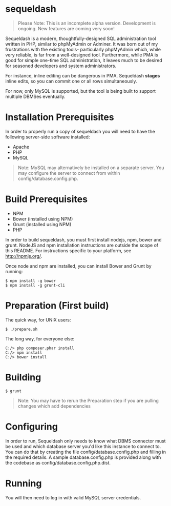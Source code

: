 sequeldash
==========

> Please Note: This is an incomplete alpha version. Development is ongoing. New features are coming very soon!

Sequeldash is a modern, thoughtfully-designed SQL administration tool written in PHP, similar to phpMyAdmin or Adminer. It was born out of my frustrations with the existing tools- particularly phpMyAdmin which, while very reliable, is far from a well-designed tool. Furthermore, while PMA is good for simple one-time SQL administration, it leaves much to be desired for seasoned developers and system administrators. 

For instance, inline editing can be dangerous in PMA. Sequeldash **stages** inline edits, so you can commit one or all rows simultaneously.

For now, only MySQL is supported, but the tool is being built to support multiple DBMSes eventually.

Installation Prerequisites
===================

In order to properly run a copy of sequeldash you will need to have the following server-side software installed:

  * Apache
  * PHP
  * MySQL

> Note: MySQL may alternatively be installed on a separate server. You may configure the server to connect from within config/database.config.php.

Build Prerequisites
==========

  * NPM
  * Bower (installed using NPM)
  * Grunt (installed using NPM)
  * PHP

In order to build sequeldash, you must first install nodejs, npm, bower and grunt.
NodeJS and npm installation instructions are outside the scope of this README. For instructions specific to your platform, see http://npmjs.org/.

Once node and npm are installed, you can install Bower and Grunt by running:

    $ npm install -g bower
    $ npm install -g grunt-cli

Preparation (First build)
========

The quick way, for UNIX users:

    $ ./prepare.sh

The long way, for everyone else:

    C:/> php composer.phar install
    C:/> npm install
    C:/> bower install

Building
========

    $ grunt

> Note: You may have to rerun the Preparation step if you are pulling changes which add dependencies

Configuring
===========

In order to run, Sequeldash only needs to know what DBMS connector must be used and which database server
you'd like this instance to connect to. You can do that by creating the file config/database.config.php and
filling in the required details. A sample database.config.php is provided along with the codebase as config/database.config.php.dist.

Running
=======

You will then need to log in with valid MySQL server credentials.
